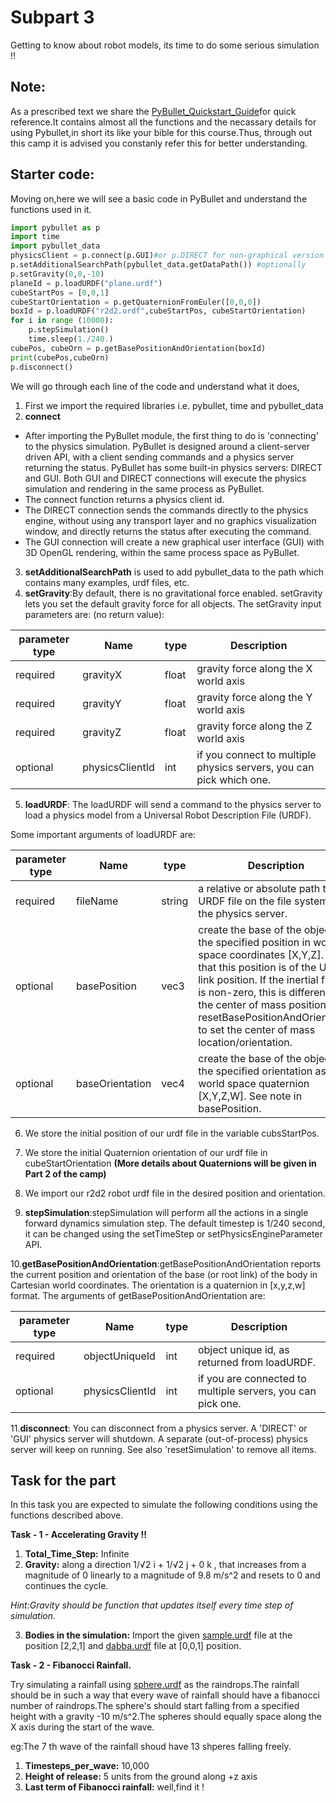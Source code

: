 # Subpart 3

Getting to know about robot models, its time to do some serious simulation !!

## Note:
As a prescribed text we share the [PyBullet_Quickstart_Guide](https://github.com/NiranthS/Pybullet-Camp/blob/master/Part1/Subpart%203/PyBullet_Quickstart_Guide.pdf)for quick reference.It contains almost all the functions and the necassary details for using Pybullet,in short its like your bible for this course.Thus, through out this camp it is advised you constanly refer this for better understanding.

## Starter code:
Moving on,here we will see a basic code in PyBullet and understand the functions used in it.
```python
import pybullet as p
import time
import pybullet_data
physicsClient = p.connect(p.GUI)#or p.DIRECT for non-graphical version
p.setAdditionalSearchPath(pybullet_data.getDataPath()) #optionally
p.setGravity(0,0,-10)
planeId = p.loadURDF("plane.urdf")
cubeStartPos = [0,0,1]
cubeStartOrientation = p.getQuaternionFromEuler([0,0,0])
boxId = p.loadURDF("r2d2.urdf",cubeStartPos, cubeStartOrientation)
for i in range (10000):
    p.stepSimulation()
    time.sleep(1./240.)
cubePos, cubeOrn = p.getBasePositionAndOrientation(boxId)
print(cubePos,cubeOrn)
p.disconnect()
```
We will go through each line of the code and understand what it does,
1. First we import the required libraries i.e. pybullet, time and pybullet_data
2. **connect**
* After importing the PyBullet module, the first thing to do is 'connecting' to the physics simulation. PyBullet is designed around a client-server driven API, with a client sending commands and a physics server returning the status. PyBullet has some built-in physics servers: DIRECT and GUI. Both GUI and DIRECT connections will execute the physics simulation and rendering in the same process as PyBullet.
* The connect function returns a physics client id.
* The DIRECT connection sends the commands directly to the physics engine, without using any transport layer and no graphics visualization window, and directly returns the status after executing the command.
* The GUI connection will create a new graphical user interface (GUI) with 3D OpenGL rendering, within the same process space as PyBullet.
3. **setAdditionalSearchPath** is used to add pybullet_data to the path which contains many examples, urdf files, etc.
4. **setGravity**:By default, there is no gravitational force enabled. setGravity lets you set the default gravity force for all objects.
The setGravity input parameters are: (no return value):


parameter type  | Name | type | Description
--- | --- | --- | ---
required  | gravityX | float | gravity force along the X world axis
required  | gravityY | float | gravity force along the Y world axis
required  | gravityZ | float | gravity force along the Z world axis
optional  | physicsClientId | int | if you connect to multiple physics servers, you can pick which one.

5. **loadURDF**: The loadURDF will send a command to the physics server to load a physics model from a Universal Robot Description File (URDF).

Some important arguments of loadURDF are:

parameter type  | Name | type | Description
--- | --- | --- | ---
required  | fileName | string | a relative or absolute path to the URDF file on the file system of the physics server.
optional  | basePosition | vec3 | create the base of the object at the specified position in world space coordinates [X,Y,Z]. Note that this position is of the URDF link position. If the inertial frame is non-zero, this is different from the center of mass position. Use resetBasePositionAndOrientation to set the center of mass location/orientation.
optional  | baseOrientation | vec4 | create the base of the object at the specified orientation as world space quaternion [X,Y,Z,W]. See note in basePosition.

6. We store the initial position of our urdf file in the variable cubsStartPos.

7. We store the initial Quaternion orientation of our urdf file in cubeStartOrientation
**(More details about Quaternions will be given in Part 2 of the camp)**

8. We import our r2d2 robot urdf file in the desired position and orientation.

9. **stepSimulation**:stepSimulation will perform all the actions in a single forward dynamics simulation step. The default timestep is 1/240 second, it can be changed using the setTimeStep or setPhysicsEngineParameter API.

10.**getBasePositionAndOrientation**:getBasePositionAndOrientation reports the current position and orientation of the base (or root link) of the body in Cartesian world coordinates. The orientation is a quaternion in [x,y,z,w] format.
The arguments of getBasePositionAndOrientation are:

parameter type  | Name | type | Description
--- | --- | --- | ---
required  | objectUniqueId | int | object unique id, as returned from loadURDF.
optional  | physicsClientId | int | if you are connected to multiple servers, you can pick one.

11.**disconnect**: You can disconnect from a physics server. A 'DIRECT' or 'GUI' physics server will shutdown. A separate (out-of-process) physics server will keep on running. See also 'resetSimulation' to remove all items.

## Task for the part

In this task you are expected to simulate the following conditions using the functions described above.

**Task - 1 - Accelerating Gravity !!**

1. **Total_Time_Step:** Infinite
2. **Gravity:**
along a direction 1/√2 i + 1/√2 j + 0 k , that increases from a magnitude of 0 linearly to a magnitude of 9.8 m/s^2 and resets to 0 and continues the cycle.

*Hint:Gravity should be function that updates itself every time step of simulation.*

3. **Bodies in the simulation:**
Import the given [sample.urdf](https://github.com/NiranthS/Pybullet-Camp/blob/master/Part1/Subpart%202/sample.urdf) file at the position [2,2,1] and [dabba.urdf](https://github.com/NiranthS/Pybullet-Camp/blob/master/Part1/Subpart%203/dabba.urdf) file at [0,0,1] position. 

**Task - 2 - Fibanocci Rainfall.**

   Try simulating a rainfall using [sphere.urdf](https://github.com/NiranthS/Pybullet-Camp/blob/master/Part1/Subpart%203/sphere.urdf) as the raindrops.The rainfall should be in such a way that every wave of rainfall should have a fibanocci number of raindrops.The sphere's should start falling from a specified height with a gravity -10 m/s^2.The spheres should equally space along the X axis during the start of the wave.

eg:The 7 th wave of the rainfall shoud have 13 shperes falling freely.

1. **Timesteps_per_wave:** 10,000
2. **Height of release:** 5 units from the ground along +z axis
3. **Last term of Fibanocci rainfall:** well,find it !






